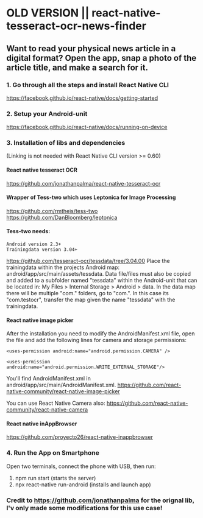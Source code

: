 # OLD VERSION || react-native-tesseract-ocr-news-finder
## Want to read your physical news article in a digital format? Open the app, snap a photo of the article title, and make a search for it.

### 1. Go through all the steps and install React Native CLI
 https://facebook.github.io/react-native/docs/getting-started
 
### 2. Setup your Android-unit
https://facebook.github.io/react-native/docs/running-on-device

### 3. Installation of libs and dependencies
(Linking is not needed with React Native CLI version >= 0.60)

#### React native tesseract OCR
https://github.com/jonathanpalma/react-native-tesseract-ocr

#### Wrapper of Tess-two which uses Leptonica for Image Processing
https://github.com/rmtheis/tess-two
https://github.com/DanBloomberg/leptonica

#### Tess-two needs:
	Android version 2.3+
	Trainingdata version 3.04+
https://github.com/tesseract-ocr/tessdata/tree/3.04.00
Place the trainingdata within the projects Android map:
	android/app/src/main/assets/tessdata.
Data file/files must also be copied and added to a subfolder named "tessdata" within the Android-unit that can be located in:
	My Files > Internal Storage > Android > data.
In the data map there will be multiple "com." folders, go to "com.<projectName>". In this case its "com.testocr", transfer the map given the name "tessdata" with the trainingdata.
	
#### React native image picker
After the installation you need to modify the AndroidManifest.xml file, open the file and add the following lines for camera and storage permissions:

`<uses-permission android:name="android.permission.CAMERA" />`

`<uses-permission android:name="android.permission.WRITE_EXTERNAL_STORAGE"/>`

You'll find AndroidManifest.xml in android/app/src/main/AndroidManifest.xml.
https://github.com/react-native-community/react-native-image-picker

You can use React Native Camera also:
https://github.com/react-native-community/react-native-camera

#### React native inAppBrowser
https://github.com/proyecto26/react-native-inappbrowser

### 4. Run the App on Smartphone
Open two terminals, connect the phone with USB, then run:
1. npm run start	(starts the server)
2. npx react-native run-android		(installs and launch app)

### Credit to https://github.com/jonathanpalma for the orignal lib, I'v only made some modifications for this use case!
